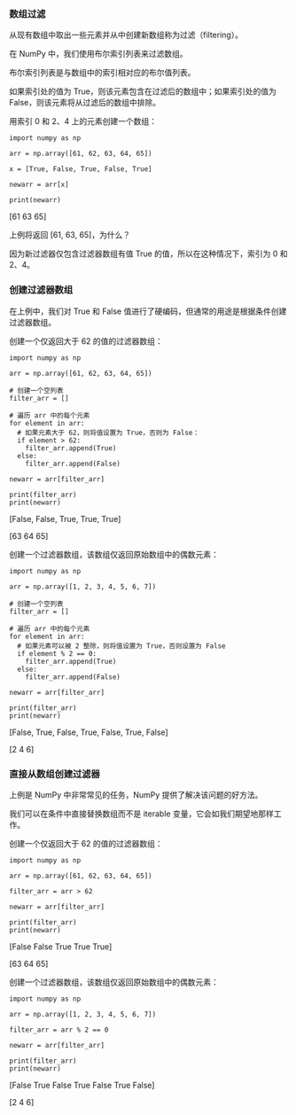 ### 数组过滤

从现有数组中取出一些元素并从中创建新数组称为过滤（filtering）。

在 NumPy 中，我们使用布尔索引列表来过滤数组。

布尔索引列表是与数组中的索引相对应的布尔值列表。

如果索引处的值为 True，则该元素包含在过滤后的数组中；如果索引处的值为 False，则该元素将从过滤后的数组中排除。

用索引 0 和 2、4 上的元素创建一个数组：

```
import numpy as np

arr = np.array([61, 62, 63, 64, 65])

x = [True, False, True, False, True]

newarr = arr[x]

print(newarr)
```

[61 63 65]

上例将返回 [61, 63, 65]，为什么？

因为新过滤器仅包含过滤器数组有值 True 的值，所以在这种情况下，索引为 0 和 2、4。

### 创建过滤器数组

在上例中，我们对 True 和 False 值进行了硬编码，但通常的用途是根据条件创建过滤器数组。

创建一个仅返回大于 62 的值的过滤器数组：

```
import numpy as np

arr = np.array([61, 62, 63, 64, 65])

# 创建一个空列表
filter_arr = []

# 遍历 arr 中的每个元素
for element in arr:
  # 如果元素大于 62，则将值设置为 True，否则为 False：
  if element > 62:
    filter_arr.append(True)
  else:
    filter_arr.append(False)

newarr = arr[filter_arr]

print(filter_arr)
print(newarr)
```

[False, False, True, True, True]

[63 64 65]

创建一个过滤器数组，该数组仅返回原始数组中的偶数元素：

```
import numpy as np

arr = np.array([1, 2, 3, 4, 5, 6, 7])

# 创建一个空列表
filter_arr = []

# 遍历 arr 中的每个元素
for element in arr:
  # 如果元素可以被 2 整除，则将值设置为 True，否则设置为 False
  if element % 2 == 0:
    filter_arr.append(True)
  else:
    filter_arr.append(False)

newarr = arr[filter_arr]

print(filter_arr)
print(newarr)
```

[False, True, False, True, False, True, False]

[2 4 6]

### 直接从数组创建过滤器

上例是 NumPy 中非常常见的任务，NumPy 提供了解决该问题的好方法。

我们可以在条件中直接替换数组而不是 iterable 变量，它会如我们期望地那样工作。

创建一个仅返回大于 62 的值的过滤器数组：

```
import numpy as np

arr = np.array([61, 62, 63, 64, 65])

filter_arr = arr > 62

newarr = arr[filter_arr]

print(filter_arr)
print(newarr)
```

[False False True True True]

[63 64 65]

创建一个过滤器数组，该数组仅返回原始数组中的偶数元素：

```
import numpy as np

arr = np.array([1, 2, 3, 4, 5, 6, 7])

filter_arr = arr % 2 == 0

newarr = arr[filter_arr]

print(filter_arr)
print(newarr)
```

[False True False True False True False]

[2 4 6]
